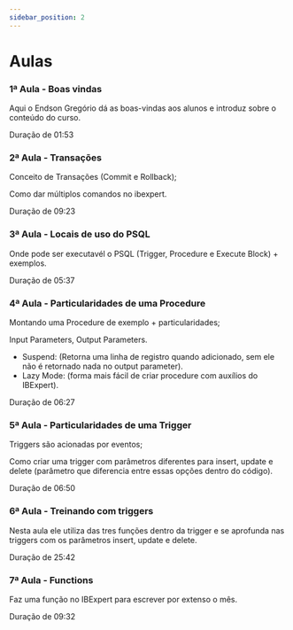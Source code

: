 ```yaml
---
sidebar_position: 2
---
```


# Aulas

### 1ª Aula - Boas vindas

Aqui o Endson Gregório dá as boas-vindas aos alunos e introduz sobre o conteúdo do curso.

 Duração de 01:53

### 2ª Aula - Transações

Conceito de Transações (Commit e Rollback);

Como dar múltiplos comandos no ibexpert.

 Duração de 09:23

### 3ª Aula - Locais de uso do PSQL

Onde pode ser executavél o PSQL (Trigger, Procedure e Execute Block) + exemplos.

 Duração de 05:37

### 4ª Aula - Particularidades de uma Procedure

Montando uma Procedure de exemplo + particularidades;

Input Parameters, Output Parameters.
- Suspend: 
(Retorna uma linha de registro quando adicionado, sem ele não é retornado nada no output parameter).  
- Lazy Mode: 
(forma mais fácil de criar procedure com auxílios do IBExpert).

 Duração de 06:27

### 5ª Aula - Particularidades de uma Trigger

Triggers são acionadas por eventos;

Como criar uma trigger com parâmetros diferentes para insert, update e delete (parâmetro que diferencia entre essas opções dentro do código).

 Duração de 06:50

### 6ª Aula - Treinando com triggers

Nesta aula ele utiliza das tres funções dentro da trigger e se aprofunda nas triggers com os parâmetros insert, update e delete. 
 
 Duração de 25:42

### 7ª Aula - Functions

Faz uma função no IBExpert para escrever por extenso o mês. 

 Duração de 09:32
